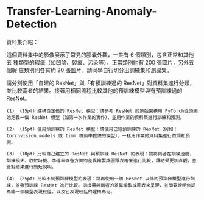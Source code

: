 # Transfer-Learning-Anomaly-Detection

資料集介紹：

這個資料集中的影像展示了常見的膠囊外觀，一共有 6 個類別，包含正常和其他五
種類型的瑕疵（如凹陷、裂痕、污染等），正常類別約有 200 張圖片，另外五個瑕
疵類別則各有約 20 張圖片。請同學自行切分出訓練集和測試集。

請分別使用「自建的 ResNet」與「有預訓練過的 ResNet」對資料集進行分類，
並比較兩者的結果。接著用相同流程比較其他的預訓練模型與有預訓練過的
ResNet。

    (1) （15pt）建構自定義的 ResNet 模型：請參考 ResNet 的原始架構用 PyTorch從頭開始定義一個 ResNet 模型（如第一次作業的實作），並用作業的資料集進行訓練和預測。

    (2) （15pt）使用預訓練的 ResNet 模型：請使用已經預訓練的 ResNet（例如：torchvision.models 或 timm 等庫中提供的模型），一樣用作業的資料集進行微調和預測。

    (3) （10pt）比較自己建立的 ResNet 與預訓練 ResNet 的表現：請將兩者在訓練速度、訓練損失、收斂時機、準確率等各方面的差異繪製成圖跟表格來進行比較，讓結果更加直觀，並針對結果進行簡短說明。

    (4) （25pt）比較不同預訓練模型的表現：請再使用一個 ResNet 以外的預訓練模型進行訓練，並與預訓練 ResNet 進行比較。同樣需將兩者的差異繪製成圖表來呈現，並簡要說明你認為哪一個模型表現較佳，以及它表現較佳的理由為何。
